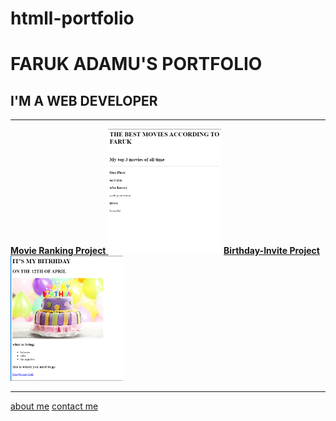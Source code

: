 # htmll-portfolio
<!DOCTYPE html>
<html lang="en">
<head>
    <meta charset="UTF-8">
    <meta name="viewport" content="width=device-width, initial-scale=1.0">
    <title>FARUK</title>
</head>
<body>
 <H1>FARUK ADAMU'S PORTFOLIO</H1> 
 <H2>I'M A WEB DEVELOPER</H2> 
 <hr>
 <a href="./public/movie-ranking.html"><b>Movie Ranking Project</b> </a>
 <img src="./assets/Screenshot 2024-12-04 110452.png" height="200" alt="movie ranking project"/>
 <a href="./public/birthday-invite.html"><b>Birthday-Invite Project</b></a>
 <img src="./assets/Screenshot 2024-12-04 110421.png" height="200" alt="birthday-invite project"/>
 <hr>
 <a href="./public/about.html">about me</a> 
 <a href="./public/contact.html">contact me</a>
</body>
</html>
